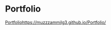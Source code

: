 # Portfolio
[Portfolio](https://muzzzammilg3.github.io/Portfolio/)https://muzzzammilg3.github.io/Portfolio/

